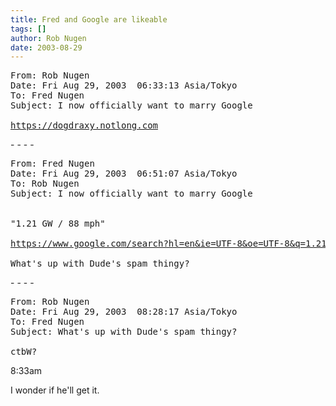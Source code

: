 ```yaml
---
title: Fred and Google are likeable
tags: []
author: Rob Nugen
date: 2003-08-29
---
```


<pre>
From: Rob Nugen
Date: Fri Aug 29, 2003  06:33:13 Asia/Tokyo
To: Fred Nugen
Subject: I now officially want to marry Google

<a href="https://dogdraxy.notlong.com">https://dogdraxy.notlong.com</a>
</pre>

<p>- - - -</p>

<pre>
From: Fred Nugen
Date: Fri Aug 29, 2003  06:51:07 Asia/Tokyo
To: Rob Nugen
Subject: I now officially want to marry Google


"1.21 GW / 88 mph"

<a href="https://www.google.com/search?hl=en&ie=UTF-8&oe=UTF-8&q=1.21+GW+%2F+88+mph">https://www.google.com/search?hl=en&ie=UTF-8&oe=UTF-8&q=1.21+GW+%2F+88+mph</a>

What's up with Dude's spam thingy?
</pre>

<p>- - - -</p>

<pre>
From: Rob Nugen
Date: Fri Aug 29, 2003  08:28:17 Asia/Tokyo
To: Fred Nugen
Subject: What's up with Dude's spam thingy? 

ctbW?
</pre>

<p class=date>8:33am</p>

<p>I wonder if he'll get it.</p>
